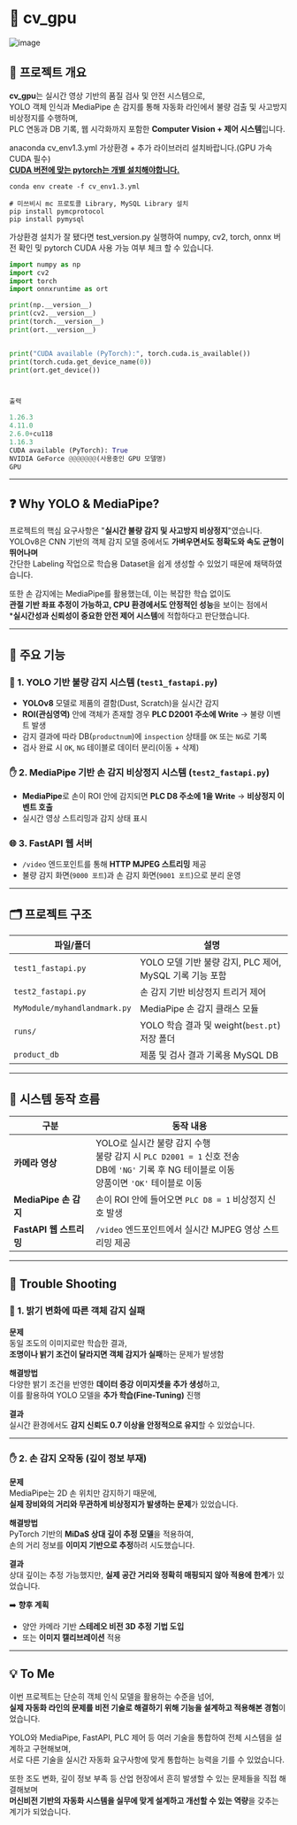 # 🧠 cv_gpu
![image](https://github.com/user-attachments/assets/478da94d-e97d-4038-90a4-9be0680d7c22)


## 📘 프로젝트 개요
> 
**cv_gpu**는 실시간 영상 기반의 품질 검사 및 안전 시스템으로,  
YOLO 객체 인식과 MediaPipe 손 감지를 통해 자동화 라인에서 불량 검출 및 사고방지 비상정지를 수행하며,  
PLC 연동과 DB 기록, 웹 시각화까지 포함한 **Computer Vision + 제어 시스템**입니다.
> 
anaconda cv_env1.3.yml 가상환경 + 추가 라이브러리 설치바랍니다.(GPU 가속 CUDA 필수)   
[**CUDA 버전에 맞는 pytorch는 개별 설치해야합니다.**](https://pytorch.org/get-started/locally/)
>   
```
conda env create -f cv_env1.3.yml
```
> 
```
# 미쓰비시 mc 프로토콜 Library, MySQL Library 설치
pip install pymcprotocol
pip install pymysql
```
>
가상환경 설치가 잘 됐다면
test_version.py 실행하여 numpy, cv2, torch, onnx 버전 확인 밎
pytorch CUDA 사용 가능 여부 체크 할 수 있습니다.
>
```python
import numpy as np
import cv2
import torch
import onnxruntime as ort

print(np.__version__)
print(cv2.__version__)
print(torch.__version__)
print(ort.__version__)


print("CUDA available (PyTorch):", torch.cuda.is_available())
print(torch.cuda.get_device_name(0))
print(ort.get_device())



출력

1.26.3
4.11.0
2.6.0+cu118
1.16.3
CUDA available (PyTorch): True
NVIDIA GeForce @@@@@@@(사용중인 GPU 모델명)
GPU
```
---

## ❓ Why YOLO & MediaPipe?
>     
프로젝트의 핵심 요구사항은 "**실시간 불량 감지 및 사고방지 비상정지**"였습니다.  
YOLOv8은 CNN 기반의 객체 감지 모델 중에서도 **가벼우면서도 정확도와 속도 균형이 뛰어나며**   
간단한 Labeling 작업으로 학습용 Dataset을 쉽게 생성할 수 있었기 때문에 채택하였습니다.   
>    
또한 손 감지에는 MediaPipe를 활용했는데, 이는 복잡한 학습 없이도  
**관절 기반 좌표 추정이 가능하고, CPU 환경에서도 안정적인 성능**을 보이는 점에서  
***실시간성과 신뢰성이 중요한 안전 제어 시스템**에 적합하다고 판단했습니다.   
> 
---

## 🔧 주요 기능
> 
### 🎯 1. YOLO 기반 불량 감지 시스템 (`test1_fastapi.py`)
- **YOLOv8** 모델로 제품의 결함(Dust, Scratch)을 실시간 감지
- **ROI(관심영역)** 안에 객체가 존재할 경우 **PLC D2001 주소에 Write** → 불량 이벤트 발생
- 감지 결과에 따라 DB(`productnum`)에 `inspection` 상태를 `OK` 또는 `NG`로 기록
- 검사 완료 시 `OK`, `NG` 테이블로 데이터 분리(이동 + 삭제)

### ✋ 2. MediaPipe 기반 손 감지 비상정지 시스템 (`test2_fastapi.py`)
- **MediaPipe**로 손이 ROI 안에 감지되면 **PLC D8 주소에 1을 Write** → **비상정지 이벤트 호출**
- 실시간 영상 스트리밍과 감지 상태 표시

### 🌐 3. FastAPI 웹 서버
- `/video` 엔드포인트를 통해 **HTTP MJPEG 스트리밍** 제공
- 불량 감지 화면(`9000 포트`)과 손 감지 화면(`9001 포트`)으로 분리 운영
> 
---

## 🗂️ 프로젝트 구조
> 
| 파일/폴더 | 설명 |
|-----------|------|
| `test1_fastapi.py` | YOLO 모델 기반 불량 감지, PLC 제어, MySQL 기록 기능 포함 |
| `test2_fastapi.py` | 손 감지 기반 비상정지 트리거 제어 |
| `MyModule/myhandlandmark.py` | MediaPipe 손 감지 클래스 모듈 |
| `runs/` | YOLO 학습 결과 및 weight(`best.pt`) 저장 폴더 |
| `product_db` | 제품 및 검사 결과 기록용 MySQL DB |
> 
---

## 🔄 시스템 동작 흐름
> 
| **구분**                | **동작 내용** |
|-------------------------|----------------|
| **카메라 영상**         | YOLO로 실시간 불량 감지 수행<br>불량 감지 시 `PLC D2001 = 1` 신호 전송<br>DB에 `'NG'` 기록 후 NG 테이블로 이동<br>양품이면 `'OK'` 테이블로 이동 |
| **MediaPipe 손 감지** | 손이 ROI 안에 들어오면 `PLC D8 = 1` 비상정지 신호 발생 |
| **FastAPI 웹 스트리밍** | `/video` 엔드포인트에서 실시간 MJPEG 영상 스트리밍 제공 |
> 
---

## 🐞 Trouble Shooting

### 📸 1. 밝기 변화에 따른 객체 감지 실패

**문제**  
동일 조도의 이미지로만 학습한 결과,  
**조명이나 밝기 조건이 달라지면 객체 감지가 실패**하는 문제가 발생함

**해결방법**  
다양한 밝기 조건을 반영한 **데이터 증강 이미지셋을 추가 생성**하고,  
이를 활용하여 YOLO 모델을 **추가 학습(Fine-Tuning)** 진행

**결과**  
실시간 환경에서도 **감지 신뢰도 0.7 이상을 안정적으로 유지**할 수 있었습니다.

---

### ✋ 2. 손 감지 오작동 (깊이 정보 부재)

**문제**  
MediaPipe는 2D 손 위치만 감지하기 때문에,  
**실제 장비와의 거리와 무관하게 비상정지가 발생하는 문제**가 있었습니다.

**해결방법**  
PyTorch 기반의 **MiDaS 상대 깊이 추정 모델**을 적용하여,  
손의 거리 정보를 **이미지 기반으로 추정**하려 시도했습니다.

**결과**  
상대 깊이는 추정 가능했지만, **실제 공간 거리와 정확히 매핑되지 않아 적용에 한계**가 있었습니다.

➡️ **향후 계획**
- 양안 카메라 기반 **스테레오 비전 3D 추정 기법 도입**
- 또는 **이미지 캘리브레이션** 적용

---

## 💡 To Me

이번 프로젝트는 단순히 객체 인식 모델을 활용하는 수준을 넘어,  
**실제 자동화 라인의 문제를 비전 기술로 해결하기 위해 기능을 설계하고 적용해본 경험**이었습니다.

YOLO와 MediaPipe, FastAPI, PLC 제어 등 여러 기술을 통합하여 전체 시스템을 설계하고 구현해보며,  
서로 다른 기술을 실시간 자동화 요구사항에 맞게 통합하는 능력을 기를 수 있었습니다.

또한 조도 변화, 깊이 정보 부족 등 산업 현장에서 흔히 발생할 수 있는 문제들을 직접 해결해보며  
**머신비전 기반의 자동화 시스템을 실무에 맞게 설계하고 개선할 수 있는 역량**을 갖추는 계기가 되었습니다.